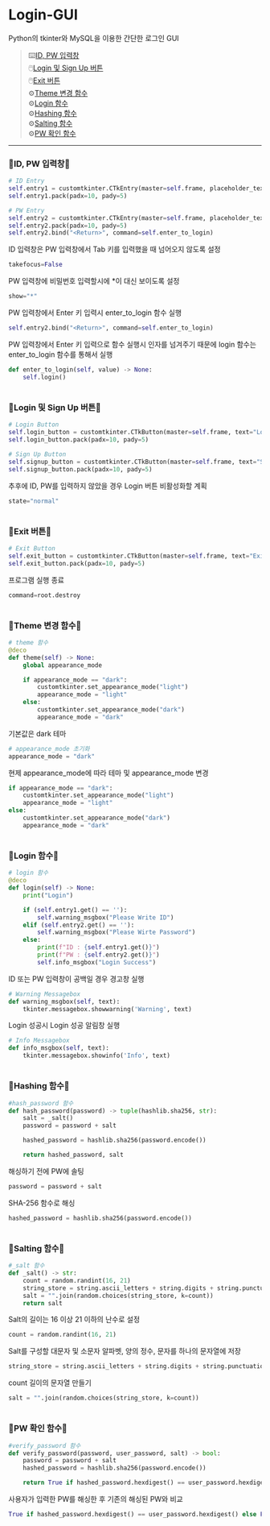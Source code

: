# __Login-GUI__
Python의 tkinter와 MySQL을 이용한 간단한 로그인 GUI
>⌨️[ID, PW 입력창](#id-pw-입력창)  
>🖱[️Login 및 Sign Up 버튼](#login-및-sign-up-버튼)  
>🖱️[Exit 버튼](#exit-버튼)  
>⚙️[Theme 변경 함수](#theme-변경-함수)  
>⚙️[Login 함수](#login-함수)  
>⚙️[Hashing 함수](#hashing-함수)  
>⚙️[Salting 함수](#salting-함수)  
>⚙️[PW 확인 함수](#pw-확인-함수)  
***
### __📌ID, PW 입력창📌__
```python
# ID Entry
self.entry1 = customtkinter.CTkEntry(master=self.frame, placeholder_text="ID", takefocus=False)
self.entry1.pack(padx=10, pady=5)

# PW Entry
self.entry2 = customtkinter.CTkEntry(master=self.frame, placeholder_text="Password", show="*")
self.entry2.pack(padx=10, pady=5)
self.entry2.bind("<Return>", command=self.enter_to_login)
```
ID 입력창은 PW 입력창에서 Tab 키를 입력했을 때 넘어오지 않도록 설정
```python
takefocus=False 
```
PW 입력창에 비밀번호 입력할시에 *이 대신 보이도록 설정
```python
show="*"
```
PW 입력창에서 Enter 키 입력시 enter_to_login 함수 실행
```python
self.entry2.bind("<Return>", command=self.enter_to_login)
```
PW 입력창에서 Enter 키 입력으로 함수 실행시 인자를 넘겨주기 때문에 login 함수는 enter_to_login 함수를 통해서 실행
```python
def enter_to_login(self, value) -> None:
    self.login()
```
#
### __📌Login 및 Sign Up 버튼📌__
```python
# Login Button
self.login_button = customtkinter.CTkButton(master=self.frame, text="Login", command=self.login, state="normal")
self.login_button.pack(padx=10, pady=5)

# Sign Up Button
self.signup_button = customtkinter.CTkButton(master=self.frame, text="Sign Up", command=self.signup)
self.signup_button.pack(padx=10, pady=5)
```
추후에 ID, PW를 입력하지 않았을 경우 Login 버튼 비활성화할 계획
```python
state="normal"
```
#
### __📌Exit 버튼📌__
```python
# Exit Button
self.exit_button = customtkinter.CTkButton(master=self.frame, text="Exit", command=root.destroy, width=100, height=25)
self.exit_button.pack(padx=10, pady=5)
```
프로그램 실행 종료
```python
command=root.destroy
```
#
### __📌Theme 변경 함수📌__
```python
# theme 함수
@deco
def theme(self) -> None:
    global appearance_mode

    if appearance_mode == "dark":
        customtkinter.set_appearance_mode("light")
        appearance_mode = "light"
    else:
        customtkinter.set_appearance_mode("dark")
        appearance_mode = "dark"
```
기본값은 dark 테마
```python
# appearance_mode 초기화
appearance_mode = "dark"
```
현제 appearance_mode에 따라 테마 및 appearance_mode 변경
```python
if appearance_mode == "dark":
    customtkinter.set_appearance_mode("light")
    appearance_mode = "light"
else:
    customtkinter.set_appearance_mode("dark")
    appearance_mode = "dark"
```
#
### __📌Login 함수📌__
```python
# login 함수
@deco
def login(self) -> None:
    print("Login")

    if (self.entry1.get() == ''):
        self.warning_msgbox("Please Write ID")
    elif (self.entry2.get() == ''):
        self.warning_msgbox("Please Wirte Password")
    else:
        print(f"ID : {self.entry1.get()}")
        print(f"PW : {self.entry2.get()}")
        self.info_msgbox("Login Success")
```
ID 또는 PW 입력창이 공백일 경우 경고창 실행
```python
# Warning Messagebox
def warning_msgbox(self, text):
    tkinter.messagebox.showwarning('Warning', text)
```
Login 성공시 Login 성공 알림창 실행
```python
# Info Messagebox
def info_msgbox(self, text):
    tkinter.messagebox.showinfo('Info', text)
```
#
### __📌Hashing 함수📌__
```python
#hash_password 함수
def hash_password(password) -> tuple(hashlib.sha256, str):
    salt = _salt()
    password = password + salt

    hashed_password = hashlib.sha256(password.encode())

    return hashed_password, salt
```
해싱하기 전에 PW에 솔팅
```python
password = password + salt
```
SHA-256 함수로 해싱
```python
hashed_password = hashlib.sha256(password.encode())
```
#
### __📌Salting 함수📌__
```python
#_salt 함수
def _salt() -> str:
    count = random.randint(16, 21)
    string_store = string.ascii_letters + string.digits + string.punctuation
    salt = "".join(random.choices(string_store, k=count))
    return salt
```
Salt의 길이는 16 이상 21 이하의 난수로 설정
```python
count = random.randint(16, 21)
```
Salt를 구성할 대문자 및 소문자 알파벳, 양의 정수, 문자를 하나의 문자열에 저장
```python
string_store = string.ascii_letters + string.digits + string.punctuation
```
count 길이의 문자열 만들기
```python
salt = "".join(random.choices(string_store, k=count))
```
#
### __📌PW 확인 함수📌__
```python
#verify_password 함수
def verify_password(password, user_password, salt) -> bool:
    password = password + salt
    hashed_password = hashlib.sha256(password.encode())

    return True if hashed_password.hexdigest() == user_password.hexdigest() else False
```
사용자가 입력한 PW를 해싱한 후 기존의 해싱된 PW와 비교
```python
True if hashed_password.hexdigest() == user_password.hexdigest() else False
```